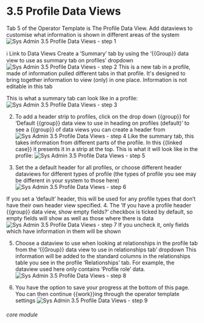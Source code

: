 # 3.5 Profile Data Views

Tab 5 of the Operator Template is The Profile Data View. Add dataviews to customise what information is shown in different areas of the system
![Sys Admin 3.5 Profile Data Views - step 1](Sys_Admin_3.5_Profile_Data_Views_im_1.png)

ℹ️ Link to Data Views
Create a ‘Summary’ tab by using the ‘{{Group}} data view to use as summary tab on profiles’ dropdown
![Sys Admin 3.5 Profile Data Views - step 2](Sys_Admin_3.5_Profile_Data_Views_im_2.png)
This is a new tab in a profile, made of information pulled different tabs in that profile. It&#039;s designed to bring together information to view (only) in one place. Information is not editable in this tab

This is what a summary tab can look like in a profile:
![Sys Admin 3.5 Profile Data Views - step 3](Sys_Admin_3.5_Profile_Data_Views_im_3.png)

2. To add a header strip to profiles, click on the drop down {{group}} for ‘Default {{group}} data view to use in heading on profiles (default)’ to see a {{group}} of data views you can create a header from
![Sys Admin 3.5 Profile Data Views - step 4](Sys_Admin_3.5_Profile_Data_Views_im_4.png)
Like the summary tab, this takes information from different parts of the profile. In this {{linked case}} it presents it in a strip at the top. This is what it will look like in the profile:
![Sys Admin 3.5 Profile Data Views - step 5](Sys_Admin_3.5_Profile_Data_Views_im_5.png)

3. Set the a default header for all profiles, or choose  different header dataviews for different types of profile (the types of profile you see may be different in your system to those here)
![Sys Admin 3.5 Profile Data Views - step 6](Sys_Admin_3.5_Profile_Data_Views_im_6.png)

If you set a ‘default’ header, this will be used for any profile types that don’t have their own header view specified.
4. The ‘If you have a profile header {{group}} data view, show empty fields?’ checkbox is ticked by default, so empty fields will show as well as those where there is data
![Sys Admin 3.5 Profile Data Views - step 7](Sys_Admin_3.5_Profile_Data_Views_im_7.png)
If you uncheck it, only fields which have information in them will be shown

5. Choose a dataview to use when looking at relationships in the profile tab from the ‘{{Group}} data view to use in relationships tab’ dropdown
This information will be added to the standard columns in the relationships table you see in the profile ‘Relationships’ tab. For example, the dataview used here only contains ‘Profile role’ data.
![Sys Admin 3.5 Profile Data Views - step 8](Sys_Admin_3.5_Profile_Data_Views_im_8.png)

6. You have the option to save your progress at the bottom of this page. You can then continue {{work}}ing through the operator template settings
![Sys Admin 3.5 Profile Data Views - step 9](Sys_Admin_3.5_Profile_Data_Views_im_9.png)


###### core module